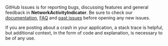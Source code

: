 GitHub Issues is for reporting bugs, discussing features and general feedback in **NetworkActivityIndicator**. Be sure to check our [documentation](http://cocoadocs.org/docsets/NetworkActivityIndicator), [FAQ](https://github.com/3lvis/NetworkActivityIndicator/wiki/FAQ) and [past issues](https://github.com/3lvis/NetworkActivityIndicator/issues?state=closed) before opening any new issues.

If you are posting about a crash in your application, a stack trace is helpful, but additional context, in the form of code and explanation, is necessary to be of any use.
